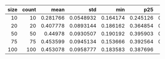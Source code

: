 |   size |   count |     mean |       std |      min |      p25 |   median |      p75 |      max |
|-------:|--------:|---------:|----------:|---------:|---------:|---------:|---------:|---------:|
|     10 |      10 | 0.281766 | 0.0548932 | 0.164174 | 0.245126 | 0.287327 | 0.333993 | 0.342259 |
|     20 |      20 | 0.407778 | 0.0893144 | 0.186162 | 0.364854 | 0.426141 | 0.486853 | 0.504519 |
|     50 |      50 | 0.44978  | 0.0930507 | 0.190192 | 0.395903 | 0.478984 | 0.517203 | 0.57767  |
|     75 |      75 | 0.453599 | 0.0945134 | 0.153666 | 0.392564 | 0.472595 | 0.527824 | 0.5884   |
|    100 |     100 | 0.453078 | 0.0958777 | 0.183583 | 0.387696 | 0.47133  | 0.526834 | 0.611441 |